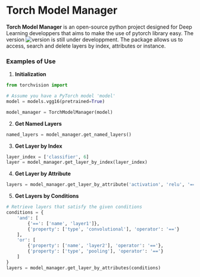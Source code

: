 # Torch Model Manager


**Torch Model Manager** is an open-source python project designed for Deep Learning developpers that aims to make the use of pytorch library easy. The version ![version](https://img.shields.io/badge/version-1.0.0.dev1-gray?labelColor=blue&style=flat) is still under developpment. The package allows us to access, search and delete layers by index, attributes or instance.

### Examples of Use
1. **Initialization**
```python
from torchvision import

# Assume you have a PyTorch model 'model'
model = models.vgg16(pretrained=True)

model_manager = TorchModelManager(model)
```

2. **Get Named Layers**
```python
named_layers = model_manager.get_named_layers()
```

3. **Get Layer by Index**
```python
layer_index = ['classifier', 6]
layer = model_manager.get_layer_by_index(layer_index)
```

4. **Get Layer by Attribute**
```python
layers = model_manager.get_layer_by_attribute('activation', 'relu', '==')
```

5. **Get Layers by Conditions**
```python
# Retrieve layers that satisfy the given conditions
conditions = {
    'and': [
        {'==': ['name', 'layer1']},
        {'property': ['type', 'convolutional'], 'operator': '=='}
    ],
    'or': [
        {'property': ['name', 'layer2'], 'operator': '=='},
        {'property': ['type', 'pooling'], 'operator': '=='}
    ]
}
layers = model_manager.get_layer_by_attributes(conditions)

```